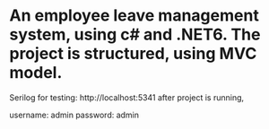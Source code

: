 # An employee leave management system, using c# and .NET6. The project is structured, using MVC model.

Serilog for testing: http://localhost:5341 after project is running,

username: admin
password: admin
